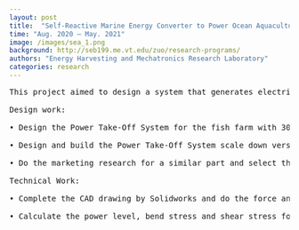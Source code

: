 ```yaml
---
layout: post
title:  "Self-Reactive Marine Energy Converter to Power Ocean Aquaculture"
time: "Aug. 2020 – May. 2021"
image: /images/sea_1.png
background: http://seb199.me.vt.edu/zuo/research-programs/
authors: "Energy Harvesting and Mechatronics Research Laboratory"
categories: research
---
```

<pre>
This project aimed to design a system that generates electricity by using ocean wave energy for an intelligent fish farm. <br />
Design work:<br />
• Design the Power Take-Off System for the fish farm with 300 kN load input force to generate 35 kW power.<br />
• Design and build the Power Take-Off System scale down version for verifying the feasibility of the design.<br />
• Do the marketing research for a similar part and select the component for the three designs.<br />
Technical Work:<br />
• Complete the CAD drawing by Solidworks and do the force analysis for each component to make them handle the large load input.<br />
• Calculate the power level, bend stress and shear stress for each design to make sure all the versions can reach the expected power level.<br />
</pre>
